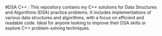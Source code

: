 #DSA C++ :
This repository contains my C++ solutions for Data Structures and Algorithms (DSA) practice problems. It includes implementations of various data structures and algorithms, with a focus on efficient and readable code. Ideal for anyone looking to improve their DSA skills or explore C++ problem-solving techniques.    
  
 
